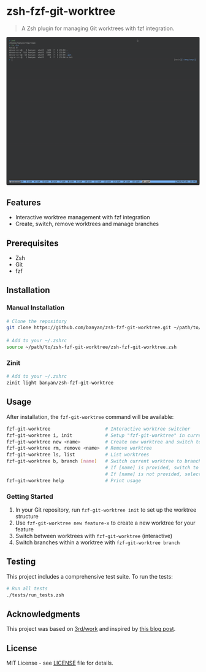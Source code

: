 # zsh-fzf-git-worktree

>A Zsh plugin for managing Git worktrees with fzf integration.

![Demo](assets/demo.gif)

## Features

- Interactive worktree management with fzf integration
- Create, switch, remove worktrees and manage branches

## Prerequisites

- Zsh
- Git
- fzf

## Installation

### Manual Installation

```bash
# Clone the repository
git clone https://github.com/banyan/zsh-fzf-git-worktree.git ~/path/to/zsh-fzf-git-worktree

# Add to your ~/.zshrc
source ~/path/to/zsh-fzf-git-worktree/zsh-fzf-git-worktree.zsh
```

### Zinit

```bash
# Add to your ~/.zshrc
zinit light banyan/zsh-fzf-git-worktree
```

## Usage

After installation, the `fzf-git-worktree` command will be available:

```bash
fzf-git-worktree                    # Interactive worktree switcher
fzf-git-worktree i, init            # Setup "fzf-git-worktree" in current directory
fzf-git-worktree new <name>         # Create new worktree and switch to it
fzf-git-worktree rm, remove <name>  # Remove worktree
fzf-git-worktree ls, list           # List worktrees
fzf-git-worktree b, branch [name]   # Switch current worktree to branch
                                    # If [name] is provided, switch to branch or create it
                                    # If [name] is not provided, select branch interactively
fzf-git-worktree help               # Print usage
```

### Getting Started

1. In your Git repository, run `fzf-git-worktree init` to set up the worktree structure
2. Use `fzf-git-worktree new feature-x` to create a new worktree for your feature
3. Switch between worktrees with `fzf-git-worktree` (interactive)
4. Switch branches within a worktree with `fzf-git-worktree branch`

## Testing

This project includes a comprehensive test suite. To run the tests:

```bash
# Run all tests
./tests/run_tests.zsh
```

## Acknowledgments

This project was based on [3rd/work](https://github.com/3rd/work) and inspired by [this blog post](https://sushichan044.hateblo.jp/entry/2025/06/06/003325).

## License

MIT License - see [LICENSE](LICENSE) file for details.
